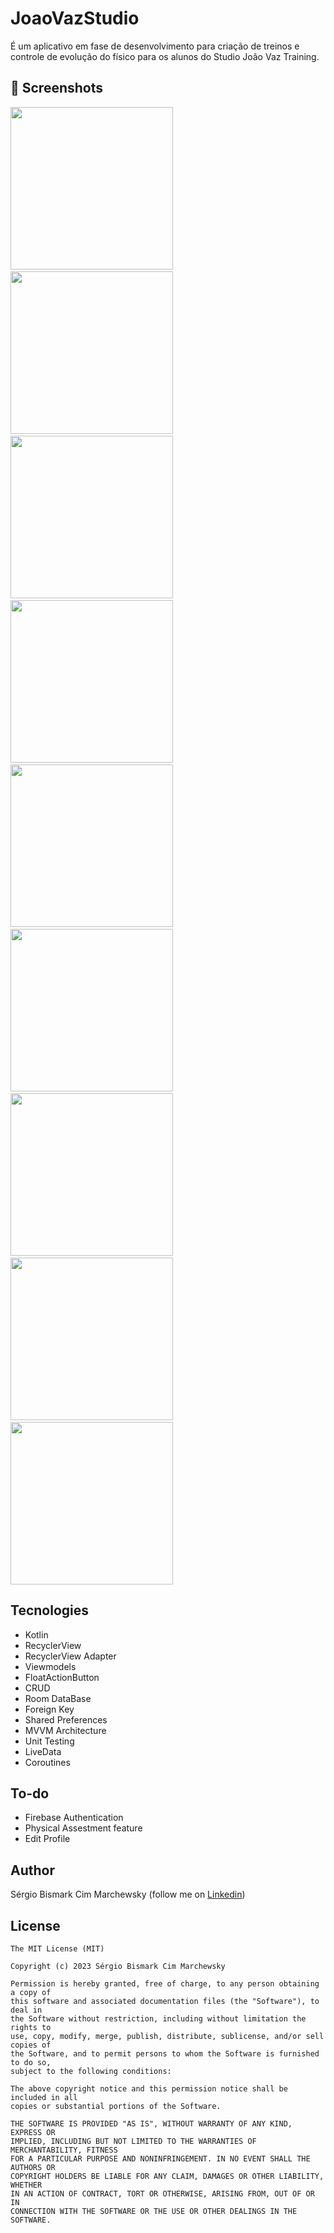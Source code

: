 # JoaoVazStudio
É um aplicativo em fase de desenvolvimento para criação de treinos e controle de evolução do físico para os alunos do Studio João Vaz Training.

## :camera_flash: Screenshots
<img src="/screenshots/screenshot-7.png" width="260">&emsp;<img src="/screenshots/screenshot-8.png" width="260">&emsp;<img src="/screenshots/screenshot-3.png" width="260">&emsp;<img src="/screenshots/screenshot-6.png" width="260">&emsp;<img src="/screenshots/screenshot-2.png" width="260">&emsp;<img src="/screenshots/screenshot-1.png" width="260">&emsp;<img src="/screenshots/screenshot-4.png" width="260">&emsp;<img src="/screenshots/screenshot-5.png" width="260">&emsp;<img src="/screenshots/screenshot-10.png" width="260">

## Tecnologies
* Kotlin
* RecyclerView
* RecyclerView Adapter
* Viewmodels
* FloatActionButton
* CRUD
* Room DataBase
* Foreign Key
* Shared Preferences
* MVVM Architecture
* Unit Testing
* LiveData
* Coroutines

## To-do
* Firebase Authentication
* Physical Assestment feature
* Edit Profile

## Author
Sérgio Bismark Cim Marchewsky (follow me on [Linkedin](https://www.linkedin.com/in/s%C3%A9rgio-bismark-cim-marchewsky-ab0062129/))

## License
```
The MIT License (MIT)

Copyright (c) 2023 Sérgio Bismark Cim Marchewsky

Permission is hereby granted, free of charge, to any person obtaining a copy of
this software and associated documentation files (the "Software"), to deal in
the Software without restriction, including without limitation the rights to
use, copy, modify, merge, publish, distribute, sublicense, and/or sell copies of
the Software, and to permit persons to whom the Software is furnished to do so,
subject to the following conditions:

The above copyright notice and this permission notice shall be included in all
copies or substantial portions of the Software.

THE SOFTWARE IS PROVIDED "AS IS", WITHOUT WARRANTY OF ANY KIND, EXPRESS OR
IMPLIED, INCLUDING BUT NOT LIMITED TO THE WARRANTIES OF MERCHANTABILITY, FITNESS
FOR A PARTICULAR PURPOSE AND NONINFRINGEMENT. IN NO EVENT SHALL THE AUTHORS OR
COPYRIGHT HOLDERS BE LIABLE FOR ANY CLAIM, DAMAGES OR OTHER LIABILITY, WHETHER
IN AN ACTION OF CONTRACT, TORT OR OTHERWISE, ARISING FROM, OUT OF OR IN
CONNECTION WITH THE SOFTWARE OR THE USE OR OTHER DEALINGS IN THE SOFTWARE.
```
